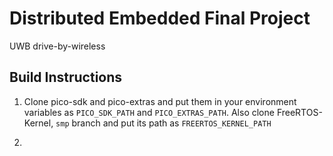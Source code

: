 # Distributed Embedded Final Project

UWB drive-by-wireless

## Build Instructions

1. Clone pico-sdk and pico-extras and put them in your environment variables as `PICO_SDK_PATH` and `PICO_EXTRAS_PATH`. Also clone FreeRTOS-Kernel, `smp` branch and put its path as `FREERTOS_KERNEL_PATH`

2. 
